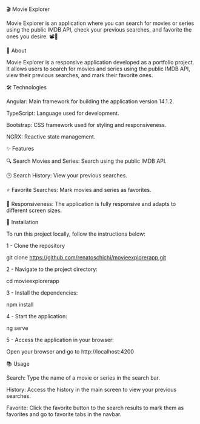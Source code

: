 🎬 Movie Explorer

Movie Explorer is an application where you can search for movies or series using the public IMDB API, check your previous searches, and favorite the ones you desire. 📽️🌟



📖 About

Movie Explorer is a responsive application developed as a portfolio project. It allows users to search for movies and series using the public IMDB API, view their previous searches, and mark their favorite ones.



🛠 Technologies

Angular: Main framework for building the application version 14.1.2.

TypeScript: Language used for development.

Bootstrap: CSS framework used for styling and responsiveness.

NGRX: Reactive state management.



✨ Features

🔍 Search Movies and Series: Search using the public IMDB API.

🕒 Search History: View your previous searches.

⭐ Favorite Searches: Mark movies and series as favorites.

📱 Responsiveness: The application is fully responsive and adapts to different screen sizes.



🚀 Installation

To run this project locally, follow the instructions below:

1 - Clone the repository

git clone https://github.com/renatoschichi/movieexplorerapp.git

2 - Navigate to the project directory:

cd movieexplorerapp

3 - Install the dependencies:

npm install

4 - Start the application:

ng serve

5 - Access the application in your browser:

Open your browser and go to http://localhost:4200



📚 Usage

Search: Type the name of a movie or series in the search bar.

History: Access the history in the main screen to view your previous searches.

Favorite: Click the favorite button to the search results to mark them as favorites and go to favorite tabs in the navbar.
